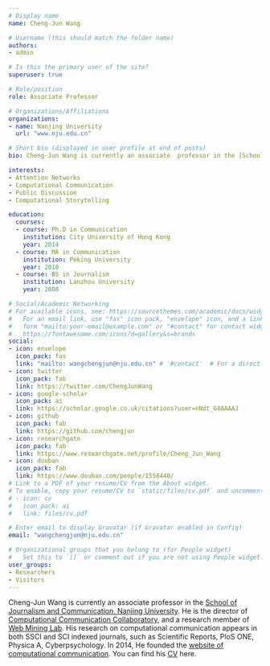 ```yaml
---
# Display name
name: Cheng-Jun Wang

# Username (this should match the folder name)
authors:
- admin

# Is this the primary user of the site?
superuser: true

# Role/position
role: Associate Professor

# Organizations/Affiliations
organizations:
- name: Nanjing University
  url: "www.nju.edu.cn"

# Short bio (displayed in user profile at end of posts)
bio: Cheng-Jun Wang is currently an associate  professor in the [School of Journalism and Communication, Nanjing University](http://jc.nju.edu.cn).

interests:
- Attention Networks
- Computational Communication
- Public Discussion
- Computational Storytelling

education:
  courses:
  - course: Ph.D in Communication
    institution: City University of Hong Kong
    year: 2014
  - course: MA in Communication
    institution: Peking University
    year: 2010
  - course: BS in Journalism
    institution: Lanzhou University
    year: 2008

# Social/Academic Networking
# For available icons, see: https://sourcethemes.com/academic/docs/widgets/#icons
#   For an email link, use "fas" icon pack, "envelope" icon, and a link in the
#   form "mailto:your-email@example.com" or "#contact" for contact widget.
#   https://fontawesome.com/icons?d=gallery&s=brands
social:
- icon: envelope
  icon_pack: fas
  link: "mailto: wangchengjun@nju.edu.cn" # '#contact'  # For a direct email link, use "mailto:test@example.org".
- icon: twitter
  icon_pack: fab
  link: https://twitter.com/ChengJunWang
- icon: google-scholar
  icon_pack: ai
  link: https://scholar.google.co.uk/citations?user=nNdt_G8AAAAJ
- icon: github
  icon_pack: fab
  link: https://github.com/chengjun
- icon: researchgate
  icon_pack: fab
  link: https://www.researchgate.net/profile/Cheng_Jun_Wang
- icon: douban
  icon_pack: fab
  link: https://www.douban.com/people/1558440/
# Link to a PDF of your resume/CV from the About widget.
# To enable, copy your resume/CV to `static/files/cv.pdf` and uncomment the lines below.  
# - icon: cv
#   icon_pack: ai
#   link: files/cv.pdf

# Enter email to display Gravatar (if Gravatar enabled in Config)
email: "wangchengjun@nju.edu.cn"

# Organizational groups that you belong to (for People widget)
#   Set this to `[]` or comment out if you are not using People widget.  
user_groups:
- Researchers
- Visitors
---
```


Cheng-Jun Wang is currently an associate  professor in the [School of Journalism and Communication, Nanjing University](http://jc.nju.edu.cn). He is the director of [Computational Communication Collaboratory](https://computational-communication.com/collaboratory/), and a research member of [Web Mining Lab](http://weblab.com.cityu.edu.hk). His research on computational communication appears in both SSCI and SCI indexed journals, such as Scientific Reports, PloS ONE, Physica A, Cyberpsychology. In 2014, He founded the [website of computational communication](https://computational-communication.com). You can find his [CV](cv/) here.
